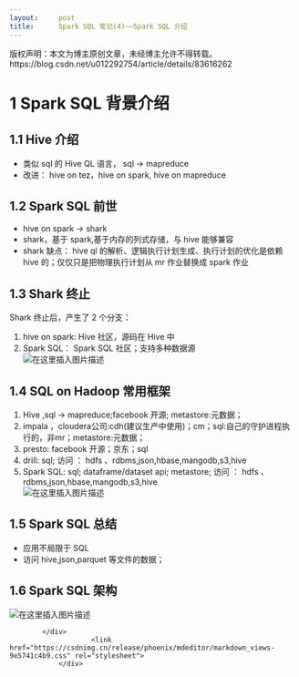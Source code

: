 ```yaml
---
layout:     post
title:      Spark SQL 笔记(4)——Spark SQL 介绍
---
```

<div id="article_content" class="article_content clearfix csdn-tracking-statistics" data-pid="blog" data-mod="popu_307" data-dsm="post">
								<div class="article-copyright">
					版权声明：本文为博主原创文章，未经博主允许不得转载。					https://blog.csdn.net/u012292754/article/details/83616262				</div>
								            <div id="content_views" class="markdown_views prism-atom-one-dark">
							<!-- flowchart 箭头图标 勿删 -->
							<svg xmlns="http://www.w3.org/2000/svg" style="display: none;"><path stroke-linecap="round" d="M5,0 0,2.5 5,5z" id="raphael-marker-block" style="-webkit-tap-highlight-color: rgba(0, 0, 0, 0);"></path></svg>
							<h1><a id="1_Spark_SQL__0"></a>1 Spark SQL 背景介绍</h1>
<h2><a id="11_Hive__1"></a>1.1 Hive 介绍</h2>
<ul>
<li>类似 sql 的 Hive QL 语言， sql -&gt; mapreduce</li>
<li>改进： hive on tez，hive on spark,  hive on mapreduce</li>
</ul>
<h2><a id="12_Spark_SQL__4"></a>1.2 Spark SQL 前世</h2>
<ul>
<li>hive on spark -&gt; shark</li>
<li>shark，基于 spark,基于内存的列式存储，与 hive 能够兼容</li>
<li>shark 缺点： hive ql 的解析、逻辑执行计划生成、执行计划的优化是依赖 hive 的；仅仅只是把物理执行计划从 mr 作业替换成 spark 作业</li>
</ul>
<h2><a id="13_Shark__8"></a>1.3 Shark 终止</h2>
<p>Shark 终止后，产生了 2 个分支：</p>
<ol>
<li>hive on spark: Hive 社区，源码在 Hive 中</li>
<li>Spark SQL： Spark SQL 社区；支持多种数据源<br>
<img src="https://img-blog.csdnimg.cn/2018110111500933.png?x-oss-process=image/watermark,type_ZmFuZ3poZW5naGVpdGk,shadow_10,text_aHR0cHM6Ly9ibG9nLmNzZG4ubmV0L3UwMTIyOTI3NTQ=,size_16,color_FFFFFF,t_70" alt="在这里插入图片描述"></li>
</ol>
<h2><a id="14_SQL_on_Hadoop__13"></a>1.4 SQL on Hadoop 常用框架</h2>
<ol>
<li>Hive ,sql -&gt; mapreduce;facebook 开源; metastore:元数据；</li>
<li>impala ，cloudera公司:cdh(建议生产中使用)；cm；sql:自己的守护进程执行的，非mr；metastore:元数据；</li>
<li>presto: facebook 开源；京东；sql</li>
<li>drill: sql; 访问 ： hdfs 、rdbms,json,hbase,mangodb,s3,hive</li>
<li>Spark SQL: sql; dataframe/dataset api; metastore; 访问 ： hdfs 、rdbms,json,hbase,mangodb,s3,hive<br>
<img src="https://img-blog.csdnimg.cn/20181101115350714.png?x-oss-process=image/watermark,type_ZmFuZ3poZW5naGVpdGk,shadow_10,text_aHR0cHM6Ly9ibG9nLmNzZG4ubmV0L3UwMTIyOTI3NTQ=,size_16,color_FFFFFF,t_70" alt="在这里插入图片描述"></li>
</ol>
<h2><a id="15_Spark_SQL__20"></a>1.5 Spark SQL 总结</h2>
<ul>
<li>应用不局限于 SQL</li>
<li>访问 hive,json,parquet 等文件的数据；</li>
</ul>
<h2><a id="16_Spark_SQL__23"></a>1.6 Spark SQL 架构</h2>
<p><img src="https://img-blog.csdnimg.cn/20181101121346898.png?x-oss-process=image/watermark,type_ZmFuZ3poZW5naGVpdGk,shadow_10,text_aHR0cHM6Ly9ibG9nLmNzZG4ubmV0L3UwMTIyOTI3NTQ=,size_16,color_FFFFFF,t_70" alt="在这里插入图片描述"></p>

            </div>
						<link href="https://csdnimg.cn/release/phoenix/mdeditor/markdown_views-9e5741c4b9.css" rel="stylesheet">
                </div>